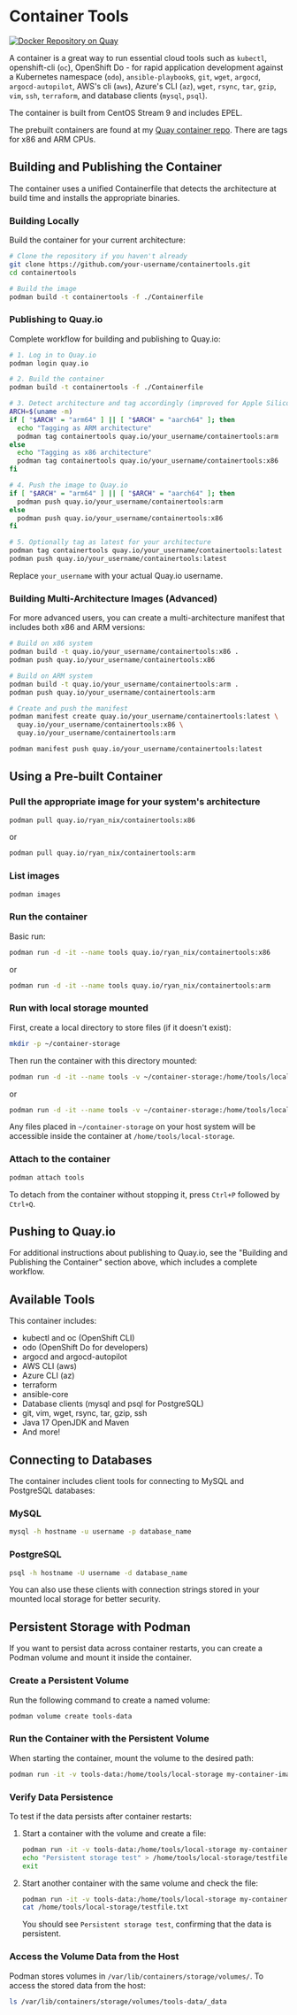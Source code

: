 # Container Tools

[![Docker Repository on Quay](https://quay.io/repository/ryan_nix/containertools/status "Docker Repository on Quay")](https://quay.io/repository/ryan_nix/containertools)

A container is a great way to run essential cloud tools such as `kubectl`, openshift-cli (`oc`), OpenShift Do - for rapid application development against a Kubernetes namespace (`odo`), `ansible-playbook`s, `git`, `wget`, `argocd`, `argocd-autopilot`, AWS's cli (`aws`), Azure's CLI (`az`), `wget`, `rsync`, `tar`, `gzip`, `vim`, `ssh`, `terraform`, and database clients (`mysql`, `psql`).

The container is built from CentOS Stream 9 and includes EPEL.

The prebuilt containers are found at my [Quay container repo](https://quay.io/repository/ryan_nix/containertools).
There are tags for x86 and ARM CPUs.

## Building and Publishing the Container

The container uses a unified Containerfile that detects the architecture at build time and installs the appropriate binaries.

### Building Locally

Build the container for your current architecture:
```bash
# Clone the repository if you haven't already
git clone https://github.com/your-username/containertools.git
cd containertools

# Build the image
podman build -t containertools -f ./Containerfile
```

### Publishing to Quay.io

Complete workflow for building and publishing to Quay.io:

```bash
# 1. Log in to Quay.io
podman login quay.io

# 2. Build the container
podman build -t containertools -f ./Containerfile

# 3. Detect architecture and tag accordingly (improved for Apple Silicon)
ARCH=$(uname -m)
if [ "$ARCH" = "arm64" ] || [ "$ARCH" = "aarch64" ]; then
  echo "Tagging as ARM architecture"
  podman tag containertools quay.io/your_username/containertools:arm
else
  echo "Tagging as x86 architecture"
  podman tag containertools quay.io/your_username/containertools:x86
fi

# 4. Push the image to Quay.io
if [ "$ARCH" = "arm64" ] || [ "$ARCH" = "aarch64" ]; then
  podman push quay.io/your_username/containertools:arm
else
  podman push quay.io/your_username/containertools:x86
fi

# 5. Optionally tag as latest for your architecture
podman tag containertools quay.io/your_username/containertools:latest
podman push quay.io/your_username/containertools:latest
```

Replace `your_username` with your actual Quay.io username.

### Building Multi-Architecture Images (Advanced)

For more advanced users, you can create a multi-architecture manifest that includes both x86 and ARM versions:

```bash
# Build on x86 system
podman build -t quay.io/your_username/containertools:x86 .
podman push quay.io/your_username/containertools:x86

# Build on ARM system 
podman build -t quay.io/your_username/containertools:arm .
podman push quay.io/your_username/containertools:arm

# Create and push the manifest
podman manifest create quay.io/your_username/containertools:latest \
  quay.io/your_username/containertools:x86 \
  quay.io/your_username/containertools:arm

podman manifest push quay.io/your_username/containertools:latest
```

## Using a Pre-built Container

### Pull the appropriate image for your system's architecture
```bash
podman pull quay.io/ryan_nix/containertools:x86
```
or
```bash
podman pull quay.io/ryan_nix/containertools:arm
```

### List images
```bash
podman images
```

### Run the container
Basic run:
```bash
podman run -d -it --name tools quay.io/ryan_nix/containertools:x86
```
or
```bash
podman run -d -it --name tools quay.io/ryan_nix/containertools:arm
```

### Run with local storage mounted
First, create a local directory to store files (if it doesn't exist):
```bash
mkdir -p ~/container-storage
```

Then run the container with this directory mounted:
```bash
podman run -d -it --name tools -v ~/container-storage:/home/tools/local-storage quay.io/ryan_nix/containertools:x86
```
or
```bash
podman run -d -it --name tools -v ~/container-storage:/home/tools/local-storage quay.io/ryan_nix/containertools:arm
```

Any files placed in `~/container-storage` on your host system will be accessible inside the container at `/home/tools/local-storage`.

### Attach to the container
```bash
podman attach tools
```

To detach from the container without stopping it, press `Ctrl+P` followed by `Ctrl+Q`.

## Pushing to Quay.io

For additional instructions about publishing to Quay.io, see the "Building and Publishing the Container" section above, which includes a complete workflow.

## Available Tools

This container includes:
- kubectl and oc (OpenShift CLI)
- odo (OpenShift Do for developers)
- argocd and argocd-autopilot
- AWS CLI (aws)
- Azure CLI (az)
- terraform
- ansible-core
- Database clients (mysql and psql for PostgreSQL)
- git, vim, wget, rsync, tar, gzip, ssh
- Java 17 OpenJDK and Maven
- And more!

## Connecting to Databases

The container includes client tools for connecting to MySQL and PostgreSQL databases:

### MySQL
```bash
mysql -h hostname -u username -p database_name
```

### PostgreSQL
```bash
psql -h hostname -U username -d database_name
```

You can also use these clients with connection strings stored in your mounted local storage for better security.

## Persistent Storage with Podman

If you want to persist data across container restarts, you can create a Podman volume and mount it inside the container.

### Create a Persistent Volume
Run the following command to create a named volume:
```sh
podman volume create tools-data
```

### Run the Container with the Persistent Volume
When starting the container, mount the volume to the desired path:
```sh
podman run -it -v tools-data:/home/tools/local-storage my-container-image
```

### Verify Data Persistence
To test if the data persists after container restarts:
1. Start a container with the volume and create a file:
    ```sh
    podman run -it -v tools-data:/home/tools/local-storage my-container-image bash
    echo "Persistent storage test" > /home/tools/local-storage/testfile.txt
    exit
    ```
2. Start another container with the same volume and check the file:
    ```sh
    podman run -it -v tools-data:/home/tools/local-storage my-container-image bash
    cat /home/tools/local-storage/testfile.txt
    ```
   You should see `Persistent storage test`, confirming that the data is persistent.

### Access the Volume Data from the Host
Podman stores volumes in `/var/lib/containers/storage/volumes/`. To access the stored data from the host:
```sh
ls /var/lib/containers/storage/volumes/tools-data/_data
```
